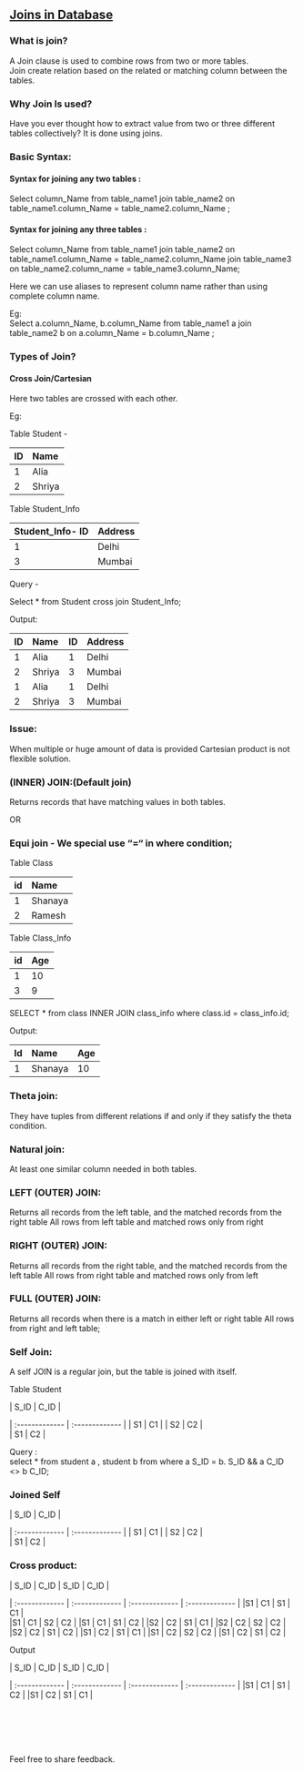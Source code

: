 ## [Joins in Database](https://prayuja-teli.github.io/Blog/Joins)<br/>    

### What is join?<br/>

A Join clause is used to combine rows from two or more tables.<br/>
Join create relation based on the related or matching column between the tables.<br/>

### Why Join Is used?<br/>

Have you ever thought how to extract value from two or three different tables collectively? 
It is done using joins.<br/>

### Basic Syntax:<br/>

#### Syntax for joining any two tables :<br/>

Select column_Name from table_name1 join table_name2 on table_name1.column_Name = table_name2.column_Name ;<br/>

#### Syntax for joining any three tables :<br/>

Select column_Name from table_name1 join table_name2 on table_name1.column_Name = table_name2.column_Name  join table_name3 on table_name2.column_name = table_name3.column_Name;<br/>

Here we can use aliases to represent column name rather than using complete column name.<br/>

Eg: <br/>
Select a.column_Name, b.column_Name from table_name1 a join table_name2 b on a.column_Name = b.column_Name ;<br/>

### Types of Join?<br/>

#### Cross Join/Cartesian

Here two tables are crossed with each other.<br/>

Eg:<br/>

Table Student -		

| ID | Name |
| :------------- | :------------- | 
| 1 | Alia |
| 2 | Shriya |


 Table Student_Info <br/>
   
| Student_Info- ID | Address |
| :------------- | :------------- |
|1 | Delhi  |
|3 | Mumbai  |


Query - <br/>

Select * from Student cross join Student_Info;<br/>

Output:<br/>

|ID  | Name  |  ID    | Address  |
| :------------- | :------------- | :------------- | :------------- |
| 1  | Alia     |    1   | Delhi |   
| 2  | Shriya   |   3   | Mumbai |
| 1  |  Alia    |      1   | Delhi |
| 2  | Shriya   |  3  | Mumbai |

###  Issue:

When multiple or huge amount of data is provided Cartesian product is not flexible solution.<br/>

### (INNER) JOIN:(Default join)<br/>
Returns records that have matching values in both tables. <br/>

OR <br/>

### Equi join - We special use “=“ in where condition;<br/>

Table Class 

|id | Name |
| :------------- | :------------- | 
| 1 |  Shanaya | 
| 2 |  Ramesh | 

Table Class_Info

| id | Age |
| :------------- | :------------- | 
| 1 | 10 |
| 3 | 9 |

SELECT * from class INNER JOIN class_info where class.id = class_info.id;<br/>

Output:<br/>

| Id | Name |  Age |
| :------------- | :------------- | :------------- | 
| 1 | Shanaya | 10 |

### Theta join:<br/>

They have tuples from different relations if and only if they satisfy the theta condition.<br/>

### Natural join:<br/>

At least one similar column needed in both tables.

### LEFT (OUTER) JOIN:<br/>

Returns all records from the left table, and the matched records from the right table
All rows from left table and matched rows only from right <br/>


### RIGHT (OUTER) JOIN:<br/>

Returns all records from the right table, and the matched records from the left table
All rows from right table and matched rows only from left <br/>

### FULL (OUTER) JOIN:<br/>

Returns all records when there is a match in either left or right table
All rows from right and left table;<br/>


### Self Join:<br/>

A self JOIN is a regular join, but the table is joined with itself.<br/>

Table Student<br/>

| S_ID | C_ID |   

| :------------- | :------------- |
| S1   |   C1  |
| S2   |   C2  |  
| S1   |   C2  |

Query :<br/>
select  * from student a , student b  from where  a S_ID = b. S_ID && a C_ID <> b C_ID;<br/>

### Joined Self<br/>
| S_ID | C_ID |   

| :------------- | :------------- |
| S1   |   C1  |
| S2   |   C2  |  
| S1   |   C2  |

### Cross product:<br/>

| S_ID | C_ID | S_ID | C_ID |

| :------------- | :------------- | :------------- | :------------- |
|S1       | C1        |   	S1       | C1     |       
|S1       | C1        |       S2    |    C2  |
|S1       | C1        |     S1      |  C2    |
|S2       | C2 		     |       S1    |    C1  |
|S2       | C2 			    |      S2     |   C2   |
|S2       |  C2 		    |      S1     |   C2   |
|S1       |  C2 			   |      S1     |   C1   |
|S1       |    C2 		  |    S2       | C2     |
|S1       |    C2			  |      S1     |   C2   |

Output<br/>

| S_ID | C_ID | S_ID | C_ID |

| :------------- | :------------- | :------------- | :------------- |
|S1    |   C1    |     S1     |  C2  |
|S1    |    C2 		|	     S1    |  C1  |

 
 <br/><br/><br/><br/>
 
 Feel free to share feedback.
